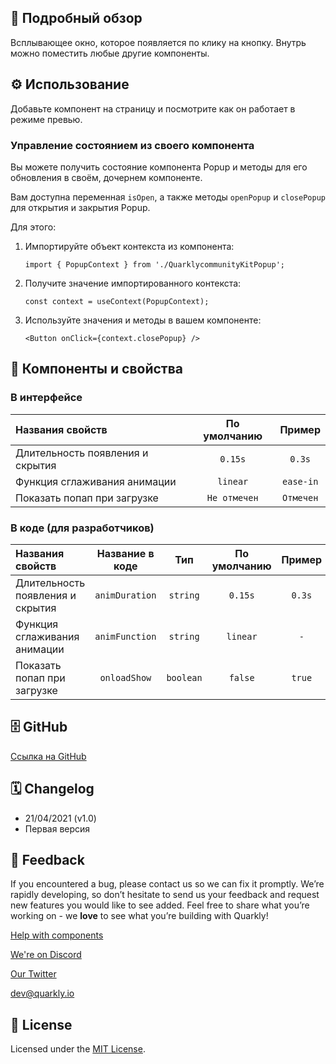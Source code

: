 ## 📖 Подробный обзор

Всплывающее окно, которое появляется по клику на кнопку.
Внутрь можно поместить любые другие компоненты.

## ⚙️ Использование

Добавьте компонент на страницу и посмотрите как он работает в режиме превью.

### Управление состоянием из своего компонента

Вы можете получить состояние компонента Popup и методы для его обновления в своём, дочернем компоненте.

Вам доступна переменная `isOpen`, а также методы `openPopup` и `closePopup` для открытия и закрытия Popup.

Для этого:

1. Импортируйте объект контекста из компонента:

    `import { PopupContext } from './QuarklycommunityKitPopup';`

2. Получите значение импортированного контекста:

    `const context = useContext(PopupContext);`

3. Используйте значения и методы в вашем компоненте:

    `<Button onClick={context.closePopup} />`

## 🧩 Компоненты и свойства

### В интерфейсе

| Названия свойств                 | По умолчанию |  Пример   |
| :------------------------------- | :----------: | :-------: |
| Длительность появления и скрытия |   `0.15s`    |  `0.3s`   |
| Функция сглаживания анимации     |   `linear`   | `ease-in` |
| Показать попап при загрузке      | `Не отмечен` | `Отмечен` |

### В коде (для разработчиков)

| Названия свойств                 | Название в коде |    Тип    | По умолчанию | Пример |
| :------------------------------- | :-------------: | :-------: | :----------: | :----: |
| Длительность появления и скрытия | `animDuration`  | `string`  |   `0.15s`    | `0.3s` |
| Функция сглаживания анимации     | `animFunction`  | `string`  |   `linear`   |  `-`   |
| Показать попап при загрузке      |  `onloadShow`   | `boolean` |   `false`    | `true` |

## 🗄 GitHub

[Ссылка на GitHub](https://github.com/quarkly/community-kit/tree/master/src/Popup)

## 🗓 Changelog

-   21/04/2021 (v1.0)
-   Первая версия

## 📮 Feedback

If you encountered a bug, please contact us so we can fix it promptly. We’re rapidly developing, so don’t hesitate to send us your feedback and request new features you would like to see added. Feel free to share what you’re working on - we **love** to see what you’re building with Quarkly!

[Help with components](https://community.quarkly.io/c/requests/11)

[We're on Discord](https://discord.gg/f9KhSMGX)

[Our Twitter](https://twitter.com/quarklyapp)

[dev@quarkly.io](mailto:dev@quarkly.io)

## 📝 License

Licensed under the [MIT License](https://raw.githubusercontent.com/quarkly/community-kit/master/LICENSE).
